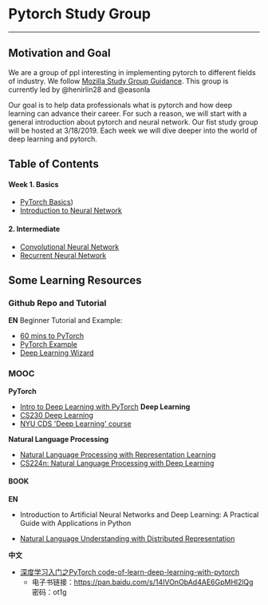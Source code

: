 # Pytorch Study Group
---

## Motivation and Goal

We are a group of ppl interesting in implementing pytorch to different fields of industry. We follow [Mozilla Study Group Guidance](https://mozillascience.github.io/study-group-orientation/1-about-study-groups.html). This group is currently led by @henirlin28 and @easonla

Our goal is to help data professionals what is pytorch and how deep learning can advance their career. For such a reason, we will start with a general introduction about pytorch and neural network. Our fist study group will be hosted at 3/18/2019. Each week we will dive deeper into the world of deep learning and pytorch.

## Table of Contents

#### Week 1. Basics
* [PyTorch Basics](https://pytorch.org/tutorials/beginner/deep_learning_60min_blitz.html))
* [Introduction to Neural Network](https://classroom.udacity.com/courses/ud188/)

#### 2. Intermediate
* [Convolutional Neural Network]()
* [Recurrent Neural Network]()





## Some Learning Resources

### Github Repo and Tutorial
**EN**
Beginner Tutorial and Example:

- [60 mins to PyTorch](https://pytorch.org/tutorials/beginner/deep_learning_60min_blitz.html)
- [PyTorch Example](https://github.com/jcjohnson/pytorch-examples)
- [Deep Learning Wizard](https://www.deeplearningwizard.com/)

### MOOC
**PyTorch**
- [Intro to Deep Learning with PyTorch](https://www.udacity.com/course/deep-learning-pytorch--ud188)
**Deep Learning**
- [CS230 Deep Learning](http://cs230.stanford.edu/)
- [NYU CDS 'Deep Learning' course](https://github.com/luca-venturi/DS-GA-1008-001)

**Natural Language Processing**
- [Natural Language Processing with Representation Learning](https://docs.google.com/document/d/1o0TTWocbkqPa9qsTCXnEFXf3NZzwZLLLSw7SSZmNla8/edit#heading=h.ga92jtl8vlih)
- [CS224n: Natural Language Processing with Deep Learning](http://web.stanford.edu/class/cs224n/)

#### BOOK

**EN**
- Introduction to Artificial Neural Networks and Deep Learning: A Practical Guide with Applications in Python

- [Natural Language Understanding with Distributed Representation](https://github.com/nyu-dl/NLP_DL_Lecture_Note)


**中文**
- [深度学习入门之PyTorch code-of-learn-deep-learning-with-pytorch](https://github.com/L1aoXingyu/code-of-learn-deep-learning-with-pytorch)
  - 电子书链接：https://pan.baidu.com/s/14IVOnObAd4AE6GpMHl2lQg 密码：ot1g

